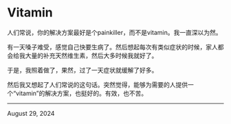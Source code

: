 # Vitamin

人们常说，你的解决方案最好是个painkiller，而不是vitamin。我一直深以为然。

有一天嗓子难受，感觉自己快要生病了。然后想起每次有类似症状的时候，家人都会给我大量的补充天然维生素，然后大多时候我就好了。

于是，我照着做了，果然，过了一天症状就缓解了好多。

然后我又想起了人们常说的这句话。突然觉得，能够为需要的人提供一个“vitamin”的解决方案，也挺好的。有效，也不苦。

---

August 29, 2024